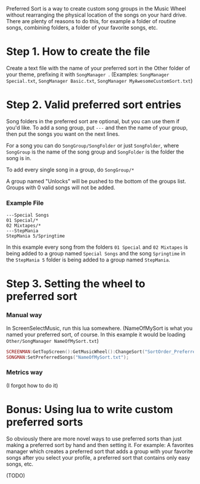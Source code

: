 Preferred Sort is a way to create custom song groups in the Music Wheel without rearranging the physical location of the songs on your hard drive. There are plenty of reasons to do this, for example a folder of routine songs, combining folders, a folder of your favorite songs, etc.

# Step 1. How to create the file
Create a text file with the name of your preferred sort in the Other folder of your theme, prefixing it with `SongManager `. (Examples: `SongManager Special.txt`, `SongManager Basic.txt`, `SongManager MyAwesomeCustomSort.txt`)

# Step 2. Valid preferred sort entries
Song folders in the preferred sort are optional, but you can use them if you'd like. To add a song group, put `---` and then the name of your group, then put the songs you want on the next lines.

For a song you can do `SongGroup/SongFolder` or just `SongFolder`, where `SongGroup` is the name of the song group and `SongFolder` is the folder the song is in.

To add every single song in a group, do `SongGroup/*`

A group named "Unlocks" will be pushed to the bottom of the groups list. Groups with 0 valid songs will not be added.

### Example File
```
---Special Songs
01 Special/*
02 Mixtapes/*
---StepMania
StepMania 5/Springtime
```
In this example every song from the folders `01 Special` and `02 Mixtapes` is being added to a group named `Special Songs` and the song `Springtime` in the `StepMania 5` folder is being added to a group named `StepMania`.

# Step 3. Setting the wheel to preferred sort

### Manual way
In ScreenSelectMusic, run this lua somewhere. (NameOfMySort is what you named your preferred sort, of course. In this example it would be loading `Other/SongManager NameOfMySort.txt`)
```lua
SCREENMAN:GetTopScreen():GetMusicWheel():ChangeSort("SortOrder_Preferred");
SONGMAN:SetPreferredSongs("NameOfMySort.txt");
```

### Metrics way
(I forgot how to do it)

# Bonus: Using lua to write custom preferred sorts
So obviously there are more novel ways to use preferred sorts than just making a preferred sort by hand and then setting it. For example: A favorites manager which creates a preferred sort that adds a group with your favorite songs after you select your profile, a preferred sort that contains only easy songs, etc.

(TODO)